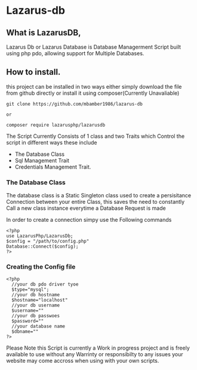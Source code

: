 # Lazarus-db

## What is LazarusDB, 

Lazarus Db or Lazarus Database is Database Managerment Script built using php pdo, allowing support for Multiple Databases.

## How to install.

this project can be installed in two ways either simply download the file from github directly or install it using composer(Currently Unavaliable) 


    git clone https://github.com/mbamber1986/lazarus-db

    or

    composer require lazarusphp/lazarusdb


The Script Currently Consists of 1 class and two Traits which Control the script in different ways these include

* The Database Class
* Sql Management Trait
* Credentials Management Trait.


### The Database Class
The database class is a Static Singleton class used to create a persisitance Connection between your entire Class, this saves the need to constantly Call a new class instance everytime a Database Request is made 

In order to create a connection simpy use the Following commands


    <?php
    use LazarusPhp/LazarusDb;
    $config = "/path/to/config.php"
    Database::Connect($config);
    ?>

### Creating the Config file

    <?php
      //your db pdo driver tyoe 
      $type="mysql";
      //your db hostname
      $hostname="localhost"
      //your db username
      $username=""
      //your db passwoes
      $password=""
      //your database name
      $dbname=""
    ?>


Please Note this Script is currently a Work in progress project and is freely available to use without any Warrinty or responsibilty to any issues your website may come accross when using with your own scripts.